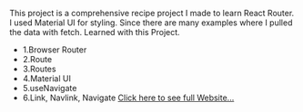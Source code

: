 This project is a comprehensive recipe project I made to learn React Router. I used Material UI for styling. Since there are many examples where I pulled the data with  fetch. Learned with this Project.

- 1.Browser Router
- 2.Route
- 3.Routes
- 4.Material UI
- 5.useNavigate
- 6.Link, Navlink, Navigate
[Click here to see full Website...](https://react-recipe-app7.netlify.app/)
